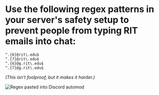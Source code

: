 # Use the following regex patterns in your server's safety setup to prevent people from typing RIT emails into chat:
```re
^.{6}@rit\.edu$
^.{7}@rit\.edu$
^.{6}@g.rit\.edu$
^.{7}@g.rit\.edu$
```
*(This isn't foolproof, but it makes it harder.)*

![Regex pasted into Discord automod](https://cdn.discordapp.com/attachments/1107483500384358510/1191672062415224862/image.png)